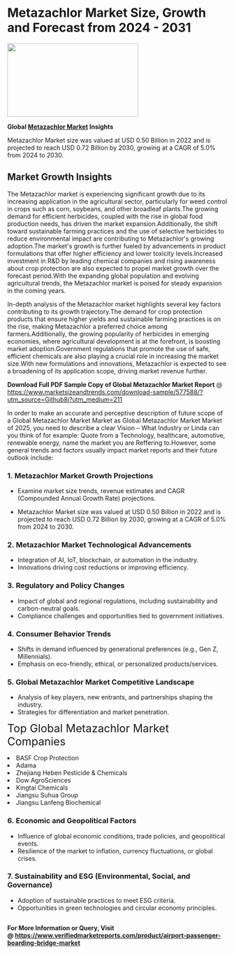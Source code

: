 <H1>Metazachlor Market Size, Growth and Forecast from 2024 - 2031</H1><img class="aligncenter size-medium wp-image-584254" src="https://thirdeyenews.in/wp-content/uploads/2024/09/Global-Market-Research-300x168.jpeg" alt="" width="300" height="168" /><p><strong>Global&nbsp;<a href="https://www.marketsizeandtrends.com/download-sample/577588/?utm_source=Github8j?utm_medium=211">Metazachlor Market</a> Insights</strong></p><p>Metazachlor Market size was valued at USD 0.50 Billion in 2022 and is projected to reach USD 0.72 Billion by 2030, growing at a CAGR of 5.0% from 2024 to 2030.</p><p><h2>Market Growth Insights</h2> <p>The Metazachlor market is experiencing significant growth due to its increasing application in the agricultural sector, particularly for weed control in crops such as corn, soybeans, and other broadleaf plants.The growing demand for efficient herbicides, coupled with the rise in global food production needs, has driven the market expansion.Additionally, the shift toward sustainable farming practices and the use of selective herbicides to reduce environmental impact are contributing to Metazachlor's growing adoption.The market's growth is further fueled by advancements in product formulations that offer higher efficiency and lower toxicity levels.Increased investment in R&D by leading chemical companies and rising awareness about crop protection are also expected to propel market growth over the forecast period.With the expanding global population and evolving agricultural trends, the Metazachlor market is poised for steady expansion in the coming years.</p> <p>In-depth analysis of the Metazachlor market highlights several key factors contributing to its growth trajectory.The demand for crop protection products that ensure higher yields and sustainable farming practices is on the rise, making Metazachlor a preferred choice among farmers.Additionally, the growing popularity of herbicides in emerging economies, where agricultural development is at the forefront, is boosting market adoption.Government regulations that promote the use of safe, efficient chemicals are also playing a crucial role in increasing the market size.With new formulations and innovations, Metazachlor is expected to see a broadening of its application scope, driving market revenue further.</p> <p><span class=""><strong>Download Full PDF Sample Copy of Global Metazachlor Market Report</strong> @ <a href="https://www.marketsizeandtrends.com/download-sample/577588/?utm_source=Github8j?utm_medium=211" target="_blank">https://www.marketsizeandtrends.com/download-sample/577588/?utm_source=Github8j?utm_medium=211</a></span></p><p>In order to make an accurate and perceptive description of future scope of a Global&nbsp;Metazachlor Market Market as Global&nbsp;Metazachlor Market Market of 2025, you need to describe a clear Vision &ndash; What Industry or Linda can you think of for example: Quote from a Technology, healthcare, automotive, renewable energy, name the market you are Reffering to.However, some general trends and factors usually impact market reports and their future outlook include:</p><h3>1.&nbsp;<strong>Metazachlor Market Growth Projections</strong></h3><ul><li>Examine market size trends, revenue estimates and CAGR (Compounded Annual Growth Rate) projections.</li><li><p>Metazachlor Market size was valued at USD 0.50 Billion in 2022 and is projected to reach USD 0.72 Billion by 2030, growing at a CAGR of 5.0% from 2024 to 2030.</p></li></ul><h3>2.&nbsp;<strong>Metazachlor Market Technological Advancements</strong></h3><ul><li>Integration of AI, IoT, blockchain, or automation in the industry.</li><li>Innovations driving cost reductions or improving efficiency.</li></ul><h3>3.&nbsp;<strong>Regulatory and Policy Changes</strong></h3><ul><li>Impact of global and regional regulations, including sustainability and carbon-neutral goals.</li><li>Compliance challenges and opportunities tied to government initiatives.</li></ul><h3>4.&nbsp;<strong>Consumer Behavior Trends</strong></h3><ul><li>Shifts in demand influenced by generational preferences (e.g., Gen Z, Millennials).</li><li>Emphasis on eco-friendly, ethical, or personalized products/services.</li></ul><h3>5.&nbsp;<strong>Global Metazachlor Market Competitive Landscape</strong></h3><ul><li>Analysis of key players, new entrants, and partnerships shaping the industry.</li><li>Strategies for differentiation and market penetration.</li></ul><p data-pm-slice="1 1 []"><span style="color: inherit; font-family: inherit; font-size: 25px;">Top Global Metazachlor Market Companies</span></p><div class="" data-test-id=""><p><li>BASF Crop Protection</li><li> Adama</li><li> Zhejiang Heben Pesticide & Chemicals</li><li> Dow AgroSciences</li><li> Kingtai Chemicals</li><li> Jiangsu Suhua Group</li><li> Jiangsu Lanfeng Biochemical</li></p></div><h3>6.&nbsp;<strong>Economic and Geopolitical Factors</strong></h3><ul><li>Influence of global economic conditions, trade policies, and geopolitical events.</li><li>Resilience of the market to inflation, currency fluctuations, or global crises.</li></ul><h3>7.&nbsp;<strong>Sustainability and ESG (Environmental, Social, and Governance)</strong></h3><ul><li>Adoption of sustainable practices to meet ESG criteria.</li><li>Opportunities in green technologies and circular economy principles.</li></ul><h2><strong style="font-size: 14px;">For More Information or Query, Visit @&nbsp;</strong><a style="background-color: #ffffff; font-size: 14px;" href="https://www.marketsizeandtrends.com/report/metazachlor-market/" target="_blank">https://www.verifiedmarketreports.com/product/airport-passenger-boarding-bridge-market</a></h2>